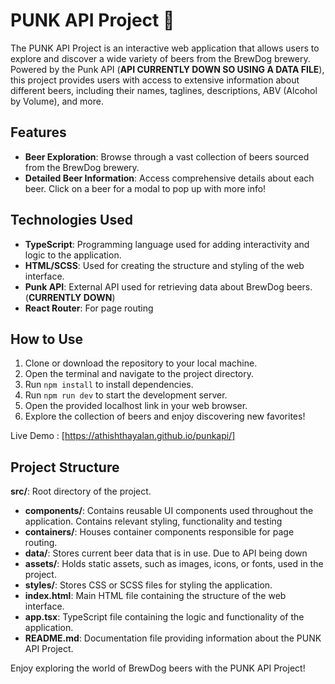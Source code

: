 # PUNK API Project :beer:

The PUNK API Project is an interactive web application that allows users to explore and discover a wide variety of beers from the BrewDog brewery. Powered by the Punk API (**API CURRENTLY DOWN SO USING A DATA FILE**), this project provides users with access to extensive information about different beers, including their names, taglines, descriptions, ABV (Alcohol by Volume), and more.

## Features

- **Beer Exploration**: Browse through a vast collection of beers sourced from the BrewDog brewery.
- **Detailed Beer Information**: Access comprehensive details about each beer. Click on a beer for a modal to pop up with more info!

## Technologies Used

- **TypeScript**: Programming language used for adding interactivity and logic to the application.
- **HTML/SCSS**: Used for creating the structure and styling of the web interface.
- **Punk API**: External API used for retrieving data about BrewDog beers. (**CURRENTLY DOWN**)
- **React Router**: For page routing

## How to Use

1. Clone or download the repository to your local machine.
2. Open the terminal and navigate to the project directory.
3. Run `npm install` to install dependencies.
4. Run `npm run dev` to start the development server.
5. Open the provided localhost link in your web browser.
6. Explore the collection of beers and enjoy discovering new favorites!

Live Demo : [https://athishthayalan.github.io/punkapi/]

## Project Structure

 **src/**: Root directory of the project.
  - **components/**: Contains reusable UI components used throughout the application. Contains relevant styling, functionality and testing
  - **containers/**: Houses container components responsible for page routing.
  - **data/**: Stores current beer data that is in use. Due to API being down
  - **assets/**: Holds static assets, such as images, icons, or fonts, used in the project.
  - **styles/**: Stores CSS or SCSS files for styling the application.
  - **index.html**: Main HTML file containing the structure of the web interface.
  - **app.tsx**: TypeScript file containing the logic and functionality of the application.
  - **README.md**: Documentation file providing information about the PUNK API Project.

Enjoy exploring the world of BrewDog beers with the PUNK API Project!
